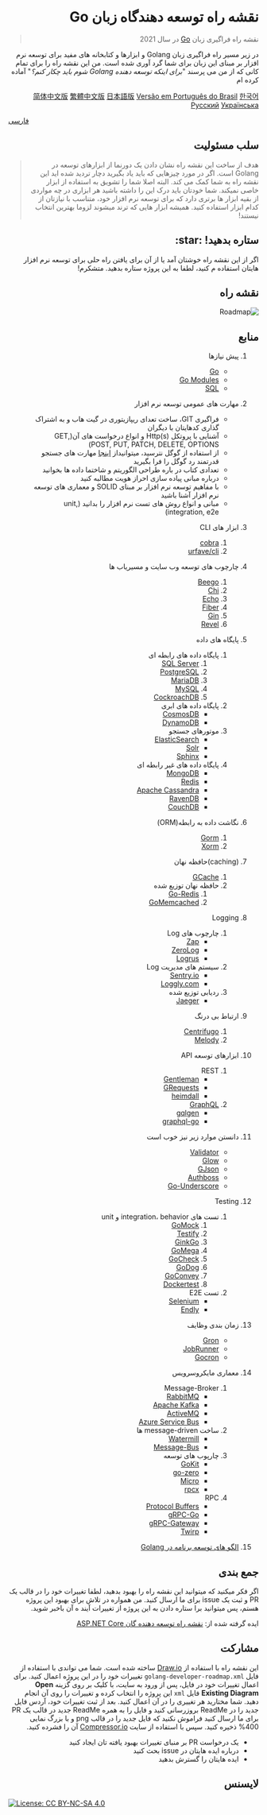 <h1 lang="fa" dir="rtl" align="right">نقشه راه توسعه دهندگاه زبان Go</h1>
<blockquote lang="fa" dir="rtl" align="right">
    <p>نقشه راه فراگیری زبان <a href="https://golang.org/">Go</a> در سال 2021</p>
</blockquote>
<p lang="fa" dir="rtl" align="right">در زیر مسیر راه فراگیری زبان Golang و ابزارها و کتابخانه های مفید برای توسعه نرم افزار بر مبنای این زبان برای شما گرد آوری شده است. من این نقشه راه را برای تمام کانی که از من می پرسند &quot;<em>برای اینکه توسعه دهنده Golang شوم باید چکار کنم؟</em>&quot; آماده کرده ام</p>
<p lang="fa" dir="rtl" align="right">
    <a href="./i18n/zh-CN/ReadMe-zh-CN.md">简体中文版</a>
    <a href="./i18n/zh-TW/ReadMe-zh-TW.md">繁體中文版</a>
    <a href="./i18n/ja-JP/ReadMe-ja-JP.md">日本語版</a>
    <a href="./i18n/pt-BR/ReadMe-pt-BR.md">Versão em Português do Brasil</a>
    <a href="./i18n/ko-KR/ReadMe-ko-KR.md">한국어</a>
    <a href="./i18n/ru-RU/ReadMe-ru-RU.md">Русский</a>
    <a href="./i18n/uk-UA/ReadMe-uk-UA.md">Українська</a></p>
    <a href="./i18n/uk-UA/ReadMe-fa-IR.md">فارسی</a></p>
<h2 lang="fa" dir="rtl" align="right">سلب مسئولیت</h2>
<blockquote lang="fa" dir="rtl" align="right">
    <p>هدف از ساخت این نقشه راه نشان دادن یک دورنما از ابزارهای توسعه در Golang است. اگر در مورد چیزهایی که باید یاد بگیرید دچار تردید شده اید این نقشه راه به شما کمک می کند. البته اصلا شما را تشویق به استفاده از ابزار خاصی نمیکند. شما خودتان باید درک این را داشته باشید هر ابزاری در چه مواردی از بقیه ابزار ها برتری دارد که برای توسعه نرم افزار خود، متناسب با نیازتان از کدام ابزار استفاده کنید. همیشه ابزار هایی که ترند میشوند لزوما بهترین انتخاب نیستند! </p>
</blockquote>
<h2 lang="fa" dir="rtl" align="right">ستاره بدهید! :star:</h2>
<p lang="fa" dir="rtl" align="right">اگر از این نقشه راه خوشتان آمد یا از آن برای یافتن راه حلی برای توسعه نرم افزار هایتان استفاده م کنید، لطفا به این پروژه ستاره بدهید. متشکرم!</p>
<h2 lang="fa" dir="rtl" align="right">نقشه راه</h2>
<p lang="fa" dir="rtl" align="right"><img src="./golang-developer-roadmap-fa-IR.png" alt="Roadmap"></p>
<h2 lang="fa" dir="rtl" align="right">منابع</h2>
<ol lang="fa" dir="rtl" align="right">
    <li><p>پیش نیازها</p>
        <ul>
            <li><a href="https://golangbot.com/">Go</a></li>
            <li><a href="https://blog.golang.org/using-go-modules">Go Modules</a></li>
            <li><a href="https://www.w3schools.com/sql/default.asp">SQL</a></li>
        </ul>
    </li>
    <li><p>مهارت های عمومی توسعه نرم افزار</p>
        <ul>
            <li>فراگیری GIT، ساخت تعدای ریپازیتوری در گیت هاب و به اشتراک گذاری کدهایتان با دیگران</li>
            <li>آشنایی با پروتکل Http(s) و انواع درخواست های آن(GET, POST, PUT, PATCH, DELETE, OPTIONS)</li>
            <li>از استفاده از گوگل نترسید، میتوانیداز <a href="http://www.powersearchingwithgoogle.com/">اینجا</a> مهارت های جستجو قدرتمند رد گوگل را فرا بگیرید</li>
            <li>تعدادی کتاب در باره طراحی الگوریتم و شاختما داده ها بخوانید</li>
            <li>درباره مبانی پیاده سازی احراز هویت مطالبه کنید</li>
            <li>با مفاهیم توسعه نرم افزار بر مبنای SOLID و معماری های توسعه نرم افزار آشنا باشید</li>
            <li>مبانی و انواع روش های تست نرم افزار را بدانید (unit, integration, e2e)</li>
        </ul>
    </li>
    <li><p>ابزار های CLI</p>
        <ol>
            <li><a href="https://github.com/spf13/cobra">cobra</a></li>
            <li><a href="https://github.com/urfave/cli">urfave/cli</a></li>
        </ol>
    </li>
    <li><p>چارچوب های توسعه وب سایت و مسیریاب ها</p>
        <ol>
            <li><a href="https://github.com/beego/beego">Beego</a></li>
            <li><a href="https://github.com/go-chi/chi">Chi</a></li>
            <li><a href="https://github.com/labstack/echo">Echo</a></li>
            <li><a href="https://github.com/gofiber/fiber">Fiber</a></li>
            <li><a href="https://github.com/gin-gonic/gin">Gin</a></li>
            <li><a href="https://github.com/revel/revel">Revel</a></li>
        </ol>
    </li>
    <li><p>پایگاه های داده</p>
        <ol>
            <li>پایگاه داده های رابطه ای<ol>
                <li><a href="https://www.microsoft.com/en-us/sql-server/sql-server-2017">SQL Server</a></li>
                <li><a href="https://www.postgresql.org/">PostgreSQL</a></li>
                <li><a href="https://mariadb.org/">MariaDB</a></li>
                <li><a href="https://www.mysql.com/">MySQL</a></li>
                <li><a href="https://www.cockroachlabs.com/">CockroachDB</a> </li>
            </ol>
            </li>
            <li>پایگاه داده های ابری<ul>
                <li><a href="https://docs.microsoft.com/en-us/azure/cosmos-db">CosmosDB</a></li>
                <li><a href="https://aws.amazon.com/dynamodb/">DynamoDB</a></li>
            </ul>
            </li>
            <li>موتورهای جستجو<ul>
                <li><a href="https://www.elastic.co/">ElasticSearch</a></li>
                <li><a href="http://lucene.apache.org/solr/">Solr</a></li>
                <li><a href="http://sphinxsearch.com/">Sphinx</a></li>
            </ul>
            </li>
            <li>پایگاه داده های غیر رابطه ای<ul>
                <li><a href="https://www.mongodb.com/">MongoDB</a></li>
                <li><a href="https://redis.io/">Redis</a></li>
                <li><a href="http://cassandra.apache.org/">Apache Cassandra</a></li>
                <li><a href="https://github.com/ravendb/ravendb">RavenDB</a></li>
                <li><a href="http://couchdb.apache.org/">CouchDB</a></li>
            </ul>
            </li>
        </ol>
    </li>
    <li><p>نگاشت داده به رابطه(ORM)</p>
        <ol>
            <li><a href="https://github.com/go-gorm/gorm">Gorm</a></li>
            <li><a href="https://github.com/go-xorm/xorm">Xorm</a></li>
        </ol>
    </li>
    <li><p>(caching)حافظه نهان</p>
        <ol>
            <li><a href="https://github.com/bluele/gcache">GCache</a></li>
            <li>حافظه نهان توزیع شده<ol>
                <li><a href="https://github.com/go-redis/redis">Go-Redis</a></li>
                <li><a href="https://github.com/bradfitz/gomemcache">GoMemcached</a></li>
            </ol>
            </li>
        </ol>
    </li>
    <li><p>Logging</p>
        <ol>
            <li>چارچوب های Log<ul>
                <li><a href="https://github.com/uber-go/zap">Zap</a></li>
                <li><a href="https://github.com/rs/zerolog">ZeroLog</a></li>
                <li><a href="https://github.com/sirupsen/logrus">Logrus</a></li>
            </ul>
            </li>
            <li>سیستم های مدیریت Log<ul>
                <li><a href="http://sentry.io">Sentry.io</a></li>
                <li><a href="https://loggly.com">Loggly.com</a></li>
            </ul>
            </li>
            <li>ردیابی توزیع شده<ul>
                <li><a href="https://www.jaegertracing.io/">Jaeger</a></li>
            </ul>
            </li>
        </ol>
    </li>
    <li><p>ارتباط بی درنگ</p>
        <ol>
            <li><a href="https://github.com/centrifugal/centrifugo">Centrifugo</a></li>
            <li><a href="https://github.com/olahol/melody">Melody</a></li>
        </ol>
    </li>
    <li><p>ابزارهای توسعه API</p>
        <ol>
            <li>REST<ul>
                <li><a href="https://github.com/h2non/gentleman">Gentleman</a></li>
                <li><a href="https://github.com/kennethreitz/grequests">GRequests</a></li>
                <li><a href="https://github.com/gojek/heimdall">heimdall</a></li>
            </ul>
            </li>
            <li><a href="https://graphql.org/">GraphQL</a><ul>
                <li><a href="https://github.com/99designs/gqlgen">gqlgen</a></li>
                <li><a href="https://github.com/graph-gophers/graphql-go">graphql-go</a></li>
            </ul>
            </li>
        </ol>
    </li>
    <li><p>دانستن موارد زیر نیز خوب است</p>
        <ul>
            <li><a href="https://github.com/go-playground/validator">Validator</a></li>
            <li><a href="https://github.com/pytorch/glow">Glow</a></li>
            <li><a href="https://github.com/tidwall/gjson">GJson</a></li>
            <li><a href="https://github.com/volatiletech/authboss">Authboss</a></li>
            <li><a href="https://github.com/ahl5esoft/golang-underscore">Go-Underscore</a></li>
        </ul>
    </li>
    <li><p>Testing</p>
        <ol>
            <li>تست های integration، behavior و unit<ol>
                <li><a href="https://github.com/golang/mock">GoMock</a></li>
                <li><a href="https://github.com/stretchr/testify">Testify</a></li>
                <li><a href="https://github.com/onsi/ginkgo">GinkGo</a></li>
                <li><a href="https://github.com/onsi/gomega">GoMega</a></li>
                <li><a href="https://github.com/go-check/check">GoCheck</a></li>
                <li><a href="https://github.com/DATA-DOG/godog">GoDog</a></li>
                <li><a href="https://github.com/smartystreets/goconvey">GoConvey</a></li>
                <li><a href="https://github.com/ory/dockertest">Dockertest</a></li>
            </ol>
            </li>
            <li>تست E2E<ul>
                <li><a href="https://github.com/tebeka/selenium">Selenium</a></li>
                <li><a href="https://github.com/viant/endly">Endly</a></li>
            </ul>
            </li>
        </ol>
    </li>
    <li><p>زمان بندی وظایف</p>
        <ul>
            <li><a href="https://github.com/roylee0704/gron">Gron</a></li>
            <li><a href="https://github.com/bamzi/jobrunner">JobRunner</a></li>
            <li><a href="https://github.com/go-co-op/gocron">Gocron</a></li>
        </ul>
    </li>
    <li><p>معماری مایکروسرویس</p>
        <ol>
            <li>Message-Broker<ul>
                <li><a href="https://www.rabbitmq.com/tutorials/tutorial-one-go.html">RabbitMQ</a></li>
                <li><a href="https://kafka.apache.org/">Apache Kafka</a></li>
                <li><a href="https://github.com/apache/activemq">ActiveMQ</a></li>
                <li><a href="https://docs.microsoft.com/en-us/azure/service-bus-messaging/service-bus-messaging-overview">Azure Service Bus</a></li>
            </ul>
            </li>
            <li>ساخت message-driven ها<ul>
                <li><a href="https://github.com/ThreeDotsLabs/watermill">Watermill</a></li>
                <li><a href="https://github.com/vardius/message-bus">Message-Bus</a></li>
            </ul>
            </li>
            <li>چارپوب های توسعه<ul>
                <li><a href="https://github.com/go-kit/kit">GoKit</a></li>
                <li><a href="https://github.com/tal-tech/go-zero">go-zero</a></li>
                <li><a href="https://github.com/micro/go-micro">Micro</a></li>
                <li><a href="https://github.com/smallnest/rpcx">rpcx</a></li>
            </ul>
            </li>
            <li>RPC<ul>
                <li><a href="https://github.com/protocolbuffers/protobuf">Protocol Buffers</a></li>
                <li><a href="https://github.com/grpc/grpc-go">gRPC-Go</a></li>
                <li><a href="https://github.com/grpc-ecosystem/grpc-gateway">gRPC-Gateway</a></li>
                <li><a href="https://github.com/twitchtv/twirp">Twirp</a></li>
            </ul>
            </li>
        </ol>
    </li>
    <li><p><a href="https://github.com/tmrts/go-patterns">الگو های توسعه برنامه در Golang</a></p>
    </li>
</ol>
<h2 lang="fa" dir="rtl" align="right">جمع بندی</h2>
<p lang="fa" dir="rtl" align="right">اگر فکر میکنید که میتوانید این نقشه راه را بهبود بدهید، لطفا تغییرات خود را در قالب یک PR و ثبت یک issue برای ما ارسال کنید. من همواره در تلاش برای بهبود این پروژه هستم، پس میتوانید برا ستاره دادن به این پروژه از تغییرات آیند ه آن باخبر شوید.</p>
<p lang="fa" dir="rtl" align="right">ایده گرفته شده از: <a href="https://github.com/MoienTajik/AspNetCore-Developer-Roadmap">نقشه راه توسعه دهنده گان ASP.NET Core</a></p>
<h2 lang="fa" dir="rtl" align="right">مشارکت</h2>
<p lang="fa" dir="rtl" align="right">این نقشه راه با استفاده از <a href="https://www.draw.io/">Draw.io</a> ساخته شده است. شما می تواندی با استفاده از فایل <code>golang-developer-roadmap.xml</code> تغییرات خود را در این پروژه اعمال کنید. برای اعمال تغییرات خود در فایل، پس از ورود به سایت، با کلیک بر روی گزینه <strong>Open Existing Diagram</strong> فایل <code>xml</code> این پروژه را انتخاب کرده و تغییرات را روی آن انجام دهید. شما مختارید هر تغییری را در آن اعمال کنید. بعد از ثبت تغییرات خود، آردس فایل جدید را در ReadMe بروزرسانی کنید و فایل را به همره ReadMe جدید در قالب یک PR برای ما ارسال کنید فراموش نکنید که فایل جدید را در قالب png و با بزرگ نمایی 400% ذخیره کنید. سپس با استفاده از سایت  <a href="https://compressor.io/compress">Compressor.io</a> آن را فشرده کنید.</p>
<ul lang="fa" dir="rtl" align="right">
    <li>یک درخواست PR بر منبای تغییرات بهبود یافته تان ایجاد کنید</li>
    <li>درباره ایده هایتان در issue بحث کنید</li>
    <li>ایده هایتان را گسترش بدهید</li>
</ul>
<h2 lang="fa" dir="rtl" align="right">لایسنس</h2>
<p><a href="https://creativecommons.org/licenses/by-nc-sa/4.0/"><img src="https://img.shields.io/badge/License-CC%20BY--NC--SA%204.0-lightgrey.svg" alt="License: CC BY-NC-SA 4.0"></a></p>
